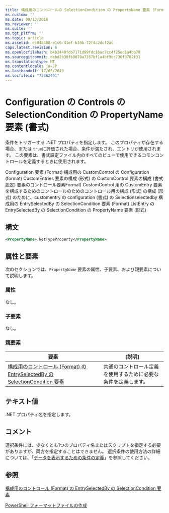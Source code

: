 ```yaml
---
title: 構成用のコントロールの SelectionCondition の PropertyName 要素 (Format) |Microsoft Docs
ms.custom: ''
ms.date: 09/13/2016
ms.reviewer: ''
ms.suite: ''
ms.tgt_pltfrm: ''
ms.topic: article
ms.assetid: ec048408-e1c6-41ef-b39b-72f4c2dcf2ac
caps.latest.revision: 6
ms.openlocfilehash: b4b2440fdb7171d09fdc16ac7cc4f25ed1a4bb78
ms.sourcegitcommit: debd2b38fb8070a7357bf1a4bf9cc736f3702f31
ms.translationtype: MT
ms.contentlocale: ja-JP
ms.lasthandoff: 12/05/2019
ms.locfileid: "72362401"
---
```

# <a name="propertyname-element-for-selectioncondition-for-controls-for-configuration-format"></a>Configuration の Controls の SelectionCondition の PropertyName 要素 (書式)

条件をトリガーする .NET プロパティを指定します。 このプロパティが存在する場合、または `true`に評価された場合、条件が満たされ、エントリが使用されます。 この要素は、書式設定ファイル内のすべてのビューで使用できるコモンコントロールを定義するときに使用されます。

Configuration 要素 (Format) 構成用の CustomControl の Configuration (format) CustomEntries 要素の構成 (形式) の CustomControl 要素の構成 (書式設定) 要素のコントロール要素Format) CustomControl 用の CustomEntry 要素を構成するためのコントロールのためのコントロール用の構成 (形式) の構成 (形式) のために、customentry の configuration (書式) の Selectionselectedby 構成用の EntrySelectedBy の SelectionCondition 要素 (Format) ListEntry の EntrySelectedBy の SelectionCondition の PropertyName 要素 (形式)

## <a name="syntax"></a>構文

```xml
<PropertyName>.NetTypeProperty</PropertyName>
```

## <a name="attributes-and-elements"></a>属性と要素

次のセクションでは、`PropertyName` 要素の属性、子要素、および親要素について説明します。

### <a name="attributes"></a>属性

なし。

### <a name="child-elements"></a>子要素

なし。

### <a name="parent-elements"></a>親要素

|要素|[説明]|
|-------------|-----------------|
|[構成用のコントロール (Format) の EntrySelectedBy の SelectionCondition 要素](./selectioncondition-element-for-entryselectedby-for-controls-for-configuration-format.md)|共通のコントロール定義を使用するために必要な条件を定義します。|

## <a name="text-value"></a>テキスト値

.NET プロパティ名を指定します。

## <a name="remarks"></a>コメント

選択条件には、少なくとも1つのプロパティ名またはスクリプトを指定する必要がありますが、両方を指定することはできません。 選択条件の使用方法の詳細については、「[データを表示するための条件の定義](./defining-conditions-for-displaying-data.md)」を参照してください。

## <a name="see-also"></a>参照

[構成用のコントロール (Format) の EntrySelectedBy の SelectionCondition 要素](./selectioncondition-element-for-entryselectedby-for-controls-for-configuration-format.md)

[PowerShell フォーマットファイルの作成](./writing-a-powershell-formatting-file.md)
